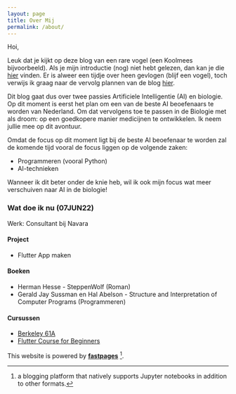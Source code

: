 ```yaml
---
layout: page
title: Over Mij
permalink: /about/
---
```


Hoi,

Leuk dat je kijkt op deze blog van een rare vogel (een Koolmees bijvoorbeeld). Als je mijn introductie (nog) niet hebt gelezen, dan kan je die [hier](https://mees-molenaar.github.io/CabbageMees/de%20reis/introductie/2021/05/26/Eerste-blog-post.html) vinden. Er is alweer een tijdje over heen gevlogen (blijf een vogel), toch verwijs ik graag naar de vervolg plannen van de blog [hier](https://mees-molenaar.github.io/CabbageMees/de%20reis/2022/06/07/Een-nieuwe-stap.html).

Dit blog gaat dus over twee passies Artificiele Intelligentie (AI) en biologie. Op dit moment is eerst het plan om een van de beste AI beoefenaars te worden van Nederland. Om dat vervolgens toe te passen in de Biologie met als droom: op een goedkopere manier medicijnen te ontwikkelen. Ik neem jullie mee op dit avontuur.

Omdat de focus op dit moment ligt bij de beste AI beoefenaar te worden zal de komende tijd vooral de focus liggen op de volgende zaken:

- Programmeren (vooral Python)
- AI-technieken

Wanneer ik dit beter onder de knie heb, wil ik ook mijn focus wat meer verschuiven naar AI in de biologie!

### Wat doe ik nu (07JUN22)

Werk: Consultant bij Navara

#### Project

- Flutter App maken

#### Boeken

- Herman Hesse - SteppenWolf (Roman)
- Gerald Jay Sussman en Hal Abelson - Structure and Interpretation of Computer Programs (Programmeren)

#### Cursussen

- [Berkeley 61A](https://archive.org/details/ucberkeley-webcast-PL3E89002AA9B9879E?sort=titleSorter)
- [Flutter Course for Beginners](https://www.youtube.com/watch?v=VPvVD8t02U8)

This website is powered by **[fastpages](https://github.com/fastai/fastpages)** [^1].

[^1]: a blogging platform that natively supports Jupyter notebooks in addition to other formats.
